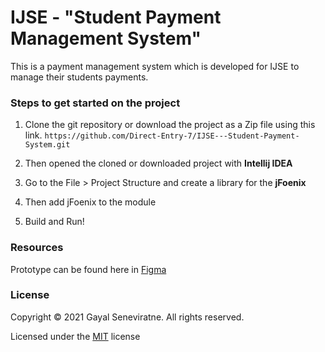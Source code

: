 # IJSE - "Student Payment Management System"
This is a payment management system which is developed for IJSE to manage their students payments.

### Steps to get started on the project
1. Clone the git repository or download the project as a Zip file using this link.
   `https://github.com/Direct-Entry-7/IJSE---Student-Payment-System.git`

2. Then opened the cloned or downloaded project with **Intellij IDEA**

3. Go to the File > Project Structure and create a library for the **jFoenix**

4. Then add jFoenix to the module

5. Build and Run!

### Resources

Prototype can be found here in [Figma](https://www.figma.com/file/P5nFDeHqiQMMBvizMyBNiC/IJSE-Student-Payment-Management-System?node-id=65%3A0)

### License

Copyright &copy; 2021 Gayal Seneviratne. All rights reserved.

Licensed under the [MIT](LICENSE) license